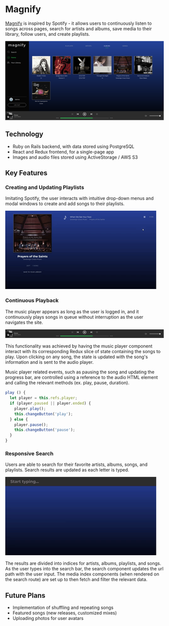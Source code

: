 # Magnify

[Magnify](https://magnify-.herokuapp.com/#/) is inspired by Spotify - it allows users to continuously listen to songs across pages, search for artists and albums, save media to their library, follow users, and create playlists.

![album-show](app/assets/images/album_show_ss.png)


## Technology
* Ruby on Rails backend, with data stored using PostgreSQL
* React and Redux frontend, for a single-page app
* Images and audio files stored using ActiveStorage / AWS S3

## Key Features

### Creating and Updating Playlists
Imitating Spotify, the user interacts with intuitive drop-down menus and modal windows to create and add songs to their playlists.

![addplaylistsong](app/assets/images/addplaylist.gif)

### Continuous Playback
The music player appears as long as the user is logged in, and it continuously plays songs in queue without interruption as the user navigates the site.

![player](app/assets/images/player_ss.png)

This functionality was achieved by having the music player component interact with its corresponding Redux slice of state containing the songs to play. Upon clicking on any song, the state is updated with the song's information and is sent to the audio player.

Music player related events, such as pausing the song and updating the progress bar, are controlled using a reference to the audio HTML element and calling the relevant methods (ex. play, pause, duration).

```javascript
play () {
  let player = this.refs.player;
  if (player.paused || player.ended) {
    player.play();
    this.changeButton('play');
  } else {
    player.pause();
    this.changeButton('pause');
  }
}
```

### Responsive Search
Users are able to search for their favorite artists, albums, songs, and playlists. Search results are updated as each letter is typed.

![search](app/assets/images/search.gif)

The results are divided into indices for artists, albums, playlists, and songs. As the user types into the search bar, the search component updates the url path with the user input. The media index components (when rendered on the search route) are set up to then fetch and filter the relevant data.

## Future Plans
* Implementation of shuffling and repeating songs
* Featured songs (new releases, customized mixes)
* Uploading photos for user avatars
